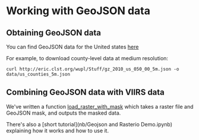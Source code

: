 
# Working with GeoJSON data

## Obtaining GeoJSON data

You can find GeoJSON data for the United states [here](http://eric.clst.org/Stuff/USGeoJSON)

For example, to download county-level data at medium resolution:
```
curl http://eric.clst.org/wupl/Stuff/gz_2010_us_050_00_5m.json -o data/us_counties_5m.json
```

## Combining GeoJSON data with VIIRS data

We've written a function [load_raster_with_mask](scripts/geojson_masking.md)
which takes a raster file and GeoJSON mask, and outputs the masked data.

There's also a [short tutorial](nb/Geojson and Rasterio Demo.ipynb)
explaining how it works and how to use it.
